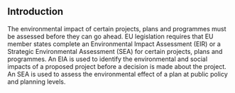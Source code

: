 ##  Introduction

The environmental impact of certain projects, plans and programmes must be
assessed before they can go ahead. EU legislation requires that EU member
states complete an Environmental Impact Assessment (EIR) or a Strategic
Environmental Assessment (SEA) for certain projects, plans and programmes. An
EIA is used to identify the environmental and social impacts of a proposed
project before a decision is made about the project. An SEA is used to assess
the environmental effect of a plan at public policy and planning levels.  
